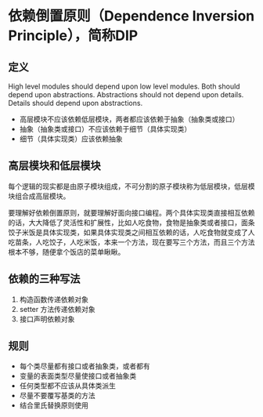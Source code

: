 # 依赖倒置原则（Dependence Inversion Principle），简称DIP



## 定义

High level modules should depend upon low level modules. Both should depend upon abstractions. Abstractions should not depend upon details. Details should depend upon abstractions.

- 高层模块不应该依赖低层模块，两者都应该依赖于抽象（抽象类或接口）
- 抽象（抽象类或接口）不应该依赖于细节（具体实现类）
- 细节（具体实现类）应该依赖抽象

## 高层模块和低层模块
每个逻辑的现实都是由原子模块组成，不可分割的原子模块称为低层模块，低层模块组合成高层模块。

要理解好依赖倒置原则，就要理解好面向接口编程。两个具体实现类直接相互依赖的话，大大降低了灵活性和扩展性，比如人吃食物，食物是抽象类或者接口，面条饺子米饭是具体实现类，如果具体实现类之间相互依赖的话，人吃食物就变成了人吃苗条，人吃饺子，人吃米饭，本来一个方法，现在要写三个方法，而且三个方法根本不够，随便拿个饭店的菜单瞅瞅。

## 依赖的三种写法
1. 构造函数传递依赖对象
2. setter 方法传递依赖对象
3. 接口声明依赖对象

## 规则
 - 每个类尽量都有接口或者抽象类，或者都有
 - 变量的表面类型尽量使接口或者抽象类
 - 任何类型都不应该从具体类派生
 - 尽量不要覆写基类的方法
 - 结合里氏替换原则使用